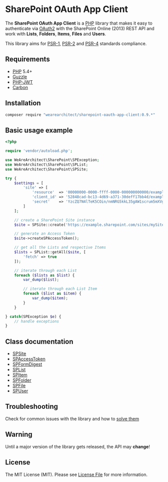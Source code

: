 # SharePoint OAuth App Client
The **SharePoint OAuth App Client** is a [PHP](http://www.php.net) library that makes it easy to authenticate via [OAuth2](http://oauth.net/2/) with the SharePoint Online (2013) REST API and work with **Lists**, **Folders**, **Items**, **Files** and **Users**.

This library aims for [PSR-1][], [PSR-2][] and [PSR-4][] standards compliance.

[PSR-1]: https://github.com/php-fig/fig-standards/blob/master/accepted/PSR-1-basic-coding-standard.md
[PSR-2]: https://github.com/php-fig/fig-standards/blob/master/accepted/PSR-2-coding-style-guide.md
[PSR-4]: https://github.com/php-fig/fig-standards/blob/master/accepted/PSR-4-autoloader.md

## Requirements
* [PHP](http://www.php.net) 5.4+
* [Guzzle](https://packagist.org/packages/guzzlehttp/guzzle)
* [PHP-JWT](https://packagist.org/packages/nixilla/php-jwt)
* [Carbon](https://packagist.org/packages/nesbot/carbon)

## Installation
``` bash
composer require "wearearchitect/sharepoint-oauth-app-client:0.9.*"
```

## Basic usage example
```php
<?php

require 'vendor/autoload.php';

use WeAreArchitect\SharePoint\SPException;
use WeAreArchitect\SharePoint\SPList;
use WeAreArchitect\SharePoint\SPSite;

try {
	$settings = [
		'site' => [
			'resource'  => '00000000-0000-ffff-0000-000000000000/example.sharepoint.com@09g7c3b0-f0d4-416d-39a7-09671ab91f64',
			'client_id' => '52848cad-bc13-4d69-a371-30deff17bb4d/example.com@09g7c3b0-f0d4-416d-39a7-09671ab91f64',
			'secret'    => 'YzcZQ7N4lTeK5COin/nmNRG5kkL35gAW1scrum5mXVgE='
		]
	];

	// create a SharePoint Site instance
	$site = SPSite::create('https://example.sharepoint.com/sites/mySite/', $settings);

	// generate an Access Token
	$site->createSPAccessToken();

	// get all the Lists and respective Items 
	$lists = SPList::getAll($site, [
		'fetch' => true
	]);

	// iterate through each List
	foreach ($lists as $list) {
		var_dump($list);

		// iterate through each List Item
		foreach ($list as $item) {
			var_dump($item);
		}
	}

} catch(SPException $e) {
	// handle exceptions
}
```

## Class documentation
- [SPSite](docs/SPSite.md)
- [SPAccessToken](docs/SPAccessToken.md)
- [SPFormDigest](docs/SPFormDigest.md)
- [SPList](docs/SPList.md)
- [SPItem](docs/SPItem.md)
- [SPFolder](docs/SPFolder.md)
- [SPFile](docs/SPFile.md)
- [SPUser](docs/SPUser.md)

## Troubleshooting
Check for common issues with the library and how to [solve them](docs/troubleshooting.md)

## Warning
Until a major version of the library gets released, the API may **change**!

## License
The MIT License (MIT). Please see [License File](LICENSE.md) for more information.
